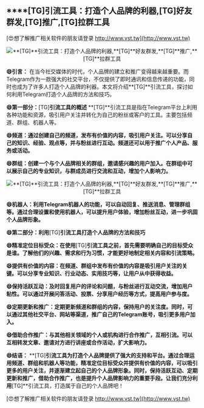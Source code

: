 ## ****[TG]**引流工具：打造个人品牌的利器,**[TG]**好友群发,**[TG]**推广,**[TG]**拉群工具**

[😍想了解推广相关软件的朋友请登录 http://www.vst.tw](http://www.vst.tw)

 <center><img src="https://vst.tw/MP4/tuiguang/png/2.png" alt="**[TG]**引流工具：打造个人品牌的利器,**[TG]**好友群发,**[TG]**推广,**[TG]**拉群工具"></center>

**😄引言：**
在当今社交媒体的时代，个人品牌的建立和推广变得越来越重要。而Telegram作为一款强大的社交平台，不仅提供了即时通讯和信息传递的功能，同时也成为了许多人打造个人品牌的利器。本文将介绍**[TG]**引流工具，探讨如何利用Telegram打造个人品牌的方法和技巧。

**😄第一部分：**[TG]**引流工具的概述**
**[TG]**引流工具是指在Telegram平台上利用各种功能和资源，吸引用户关注并转化为自己的粉丝或客户的工具。主要包括频道、群组、机器人等。

**😄频道：通过创建自己的频道，发布有价值的内容，吸引用户关注。可以分享自己的知识、经验、观点等，并与粉丝进行互动。频道还可以用于推广个人产品、服务或活动。**

**😄群组：创建一个与个人品牌相关的群组，邀请感兴趣的用户加入。在群组中可以展示自己的专业知识，与群成员进行交流和互动，增加个人影响力。**

 <center><img src="https://vst.tw/MP4/tuiguang/png/0.png" alt="**[TG]**引流工具：打造个人品牌的利器,**[TG]**好友群发,**[TG]**推广,**[TG]**拉群工具"></center>

**😄机器人：利用Telegram机器人的功能，可以自动回复、推送消息、管理群组等。通过合理设置和使用机器人，可以提升用户体验，增加粉丝互动，进一步巩固个人品牌形象。**

**😄第二部分：利用**[TG]**引流工具打造个人品牌的方法和技巧**

**😄精准定位目标受众：在使用**[TG]**引流工具之前，首先需要明确自己的目标受众是谁。了解他们的兴趣、需求和行为习惯，才能更好地制定相关内容和引流策略。**

**😄提供有价值的内容：在频道、群组中发布有价值的内容是吸引用户关注的关键。可以分享专业知识、行业动态、实用技巧等，让用户从中获得收益。**

**😄保持活跃互动：及时回复用户的评论和问题，与粉丝进行互动交流，增加用户粘性。可以通过开展问答活动、投票、分享用户经历等方式，提高用户参与度。**

**😄定期更新和推广：定期更新频道和群组的内容，保持用户的关注度。同时，可以通过其他社交平台、网站等渠道，推广自己的Telegram账号，吸引更多用户加入。**

**😄借助合作推广：与其他相关领域的个人或机构进行合作推广，互相引流。可以互相转发文章、邀请对方进行讲座或合作活动，扩大影响力。**

**😄结语：**
**[TG]**引流工具为打造个人品牌提供了强大的支持和平台。通过合理运用频道、群组和机器人等功能，精准定位目标受众并提供有价值的内容，可以吸引更多的用户关注，并逐渐建立起自己的个人品牌形象。同时，保持活跃互动、定期更新和推广，借助合作推广，也是提升个人品牌影响力的重要手段。让我们充分利用**[TG]**引流工具，打造属于自己的个人品牌吧！

[😍想了解推广相关软件的朋友请登录 http://www.vst.tw](http://www.vst.tw)



